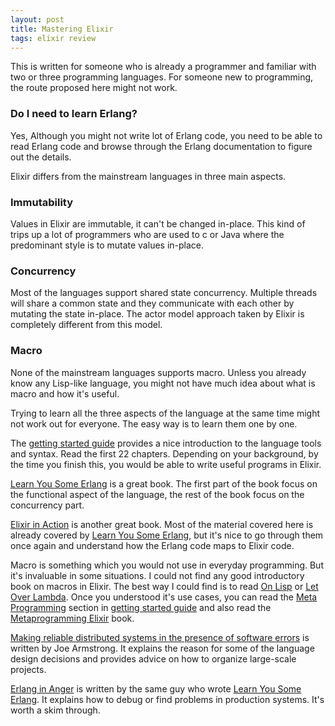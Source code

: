 ```yaml
---
layout: post
title: Mastering Elixir
tags: elixir review
---
```


This is written for someone who is already a programmer and familiar
with two or three programming languages. For someone new to
programming, the route proposed here might not work.

### Do I need to learn Erlang?

Yes, Although you might not write lot of Erlang code, you need to be
able to read Erlang code and browse through the Erlang documentation
to figure out the details.


Elixir differs from the mainstream languages in three main aspects.

### Immutability

Values in Elixir are immutable, it can't be changed in-place. This kind
of trips up a lot of programmers who are used to c or Java where the
predominant style is to mutate values in-place.

### Concurrency

Most of the languages support shared state concurrency. Multiple
threads will share a common state and they communicate with each other
by mutating the state in-place. The actor model approach taken by Elixir is
completely different from this model.

### Macro

None of the mainstream languages supports macro. Unless you already
know any Lisp-like language, you might not have much idea about what
is macro and how it's useful.


Trying to learn all the three aspects of the language at the same time
might not work out for everyone. The easy way is to learn them one by
one.

The
[getting started guide](http://elixir-lang.github.io/getting-started/introduction.html)
provides a nice introduction to the language tools and syntax. Read
the first 22 chapters. Depending on your background, by the time you
finish this, you would be able to write useful programs in Elixir.

[Learn You Some Erlang](http://learnyousomeerlang.com/) is a great
book. The first part of the book focus on the functional aspect of the
language, the rest of the book focus on the concurrency part.

[Elixir in Action](https://www.manning.com/books/elixir-in-action) is
another great book. Most of the material covered here is already
covered by [Learn You Some Erlang](http://learnyousomeerlang.com/), but it's nice to go through them
once again and understand how the Erlang code maps to Elixir code.

Macro is something which you would not use in everyday
programming. But it's invaluable in some situations. I could not find
any good introductory book on macros in Elixir. The best way I could find is to
read [On Lisp](http://www.paulgraham.com/onlisp.html) or
[Let Over Lambda](https://letoverlambda.com/). Once you understood
it's use cases, you can read the
[Meta Programming](http://elixir-lang.github.io/getting-started/meta/quote-and-unquote.html)
section in
[getting started guide](http://elixir-lang.github.io/getting-started/introduction.html)
and also read
the
[Metaprogramming Elixir](https://pragprog.com/book/cmelixir/metaprogramming-elixir) book.

[Making reliable distributed systems in the presence of software errors](http://erlang.org/download/armstrong_thesis_2003.pdf)
is written by Joe Armstrong. It explains the reason for some of the
language design decisions and provides advice on how to organize large-scale projects.

[Erlang in Anger](https://www.erlang-in-anger.com/) is written by the
same guy who wrote
[Learn You Some Erlang](http://learnyousomeerlang.com/). It explains
how to debug or find problems in production systems. It's worth a skim
through.
